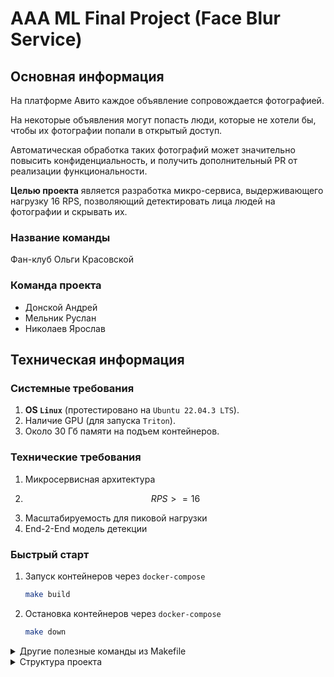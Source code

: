 # AAA ML Final Project (Face Blur Service)


## Основная информация

На платформе Авито каждое объявление сопровождается фотографией. 

На некоторые объявления могут попасть люди, которые не хотели бы, 
чтобы их фотографии попали в открытый доступ.

Автоматическая обработка таких фотографий может значительно повысить конфиденциальность, 
и получить дополнительный PR от реализации функциональности.

**Целью проекта** является разработка микро-сервиса, выдерживающего нагрузку 16 RPS,
позволяющий детектировать лица людей на фотографии и скрывать их.

### Название команды 
Фан-клуб Ольги Красовской

### Команда проекта 
- Донской Андрей
- Мельник Руслан 
- Николаев Ярослав

## Техническая информация 

### Системные требования

1. **OS `Linux`** (протестировано на `Ubuntu 22.04.3 LTS`).
2. Наличие GPU (для запуска `Triton`).
3. Около 30 Гб памяти на подъем контейнеров.

### Технические требования
1. Микросервисная архитектура
2. ```math
   RPS >= 16
   ```
3. Масштабируемость для пиковой нагрузки
4. End-2-End модель детекции

### Быстрый старт

1. Запуск контейнеров через `docker-compose`
   ```bash
   make build
   ```
2. Остановка контейнеров через `docker-compose`
   ```bash
   make down  
   ```

<details>
  <summary>Другие полезные команды из Makefile</summary>

1. Локальная сборка проекта
   ```bash
   make setup
   ```
3. Запуск тестирования
    ```bash
    make tests
    ```
2. Справочная информация по всем командам
    ```bash
    make help
    ```
</details>

<details>
  <summary>Структура проекта</summary>

```linux
.
├── blur             <--- Основной код
│   ├── backend      <--- Бекенд
│   └── frontend     <--- Фронтенд
├── data             <--- Используемые данные
├── docker           <--- Докер-файлы
├── docs             <--- Документация
├── notebooks        <--- Тестирование гипотез, ноутбуки
└── tests            <--- Тесты
```
</details>